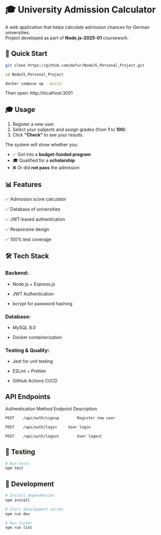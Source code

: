# 🎓 University Admission Calculator

A web application that helps calculate admission chances for German universities.  
Project developed as part of **Node.js-2025-01** coursework.


## 🚀 Quick Start

```bash
git clone https://github.com/defur/NodeJS_Personal_Project.git

cd NodeJS_Personal_Project

docker compose up --build
```
Then open: http://localhost:3001

## 🎓 Usage

1. Register a new user.  
2. Select your subjects and assign grades (from **1** to **100**).  
3. Click **"Check"** to see your results.  

The system will show whether you:  
- ✅ Got into a **budget-funded program**  
- 🎓 Qualified for a **scholarship**  
- ❌ Or did **not pass** the admission


## 📊 Features

✅ Admission score calculator

✅ Database of universities

✅ JWT-based authentication

✅ Responsive design

✅ 100% test coverage

## 🛠 Tech Stack
### Backend:

- Node.js + Express.js

- JWT Authentication

- bcrypt for password hashing

### Database:

- MySQL 8.0

- Docker containerization

### Testing & Quality:

- Jest for unit testing

- ESLint + Prettier

- GitHub Actions CI/CD

## API Endpoints
Authentication
Method	Endpoint	Description
```bash
POST	/api/auth/signup	    Register new user

POST	/api/auth/login	    User login

POST	/api/auth/logout	    User logout

```
## 🧪 Testing
```bash
# Run tests
npm test

```

## 🔧 Development
```bash
# Install dependencies
npm install

# Start development server
npm run dev

# Run linter
npm run lint
```

